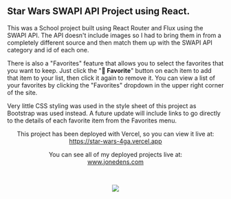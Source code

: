 <!-- # WebApp boilerplate with React JS

[![Open in Gitpod](https://gitpod.io/button/open-in-gitpod.svg)](https://gitpod.io#https://github.com/4GeeksAcademy/react-hello-webapp.git)

<p align="center">
<a href="https://www.loom.com/share/f37c6838b3f1496c95111e515e83dd9b"><img src="https://github.com/4GeeksAcademy/react-hello-webapp/blob/master/src/img/how-to.png?raw=true" /></a>
</p> -->

## Star Wars SWAPI API Project using React.

This was a School project built using React Router and Flux using the SWAPI API. The API doesn't include images so I had to bring them in from a completely different source and then match them up with the SWAPI API category and id of each one.

There is also a "Favorites" feature that allows you to select the favorites that you want to keep. Just click the "<strong>🤍 Favorite</strong>" button on each item to add that item to your list, then click it again to remove it. You can view a list of your favorites by clicking the "Favorites" dropdown in the upper right corner of the site.

Very little CSS styling was used in the style sheet of this project as Bootstrap was used instead. A future update will include links to go directly to the details of each favorite item from the Favorites menu.

<p align="center">
This project has been deployed with Vercel, so you can view it live at:<br />
	<a href="https://star-wars-4ga.vercel.app" target="_blank">https://star-wars-4ga.vercel.app</a>
</p>
<p align="center">
You can see all of my deployed projects live at:<br />
	<a href="https://www.jonedens.com" target="_blank">www.jonedens.com</a>
</p>
<br />

<p align="center">
<a href="https://star-wars-4ga.vercel.app" target="_blank"><img src="https://www.jonedens.com/images/starwars-preview.png" /></a>
</p>

<!-- ### Requirements:

- Make sure you are using node version 10

1. Install the packages:

```
$ npm install
```

2. Create a .env file:

```
$ cp .env.example .env
```

3. Start coding! and the webpack dev server with live reload, for windows, mac, linux or Gitpod:

```bash
$ npm run start
```

### Styles

You can update the `styles/index.css` or create new `.css` files inside `styles/` and import them into your current scss or js files depending on your needs.

### Components

Add more files into your `./src/js/components` or styles folder as you need them and import them into your current files as needed.

**Note (New changes)**: Components have been converted into functions to support the use of hooks:

- Instead of a class component, we're using a `const` function.
- Class `constructor` and `state` have been replaced by `useState()` hooks.
- `componentDidMount()` was replaced by `useEffect({}, [])` - It runs at mount thanks to the second parameter (`[]`).
- `Actions` and `Store` still work the same way.

```jsx
// Previous "Class Oriented"
export class Demo extends React.Component {
	constructor(props) {
		super(props);

		this.state = getState('code here');
	}
}

// New "Functional Oriented"
export const Demo = () => (
	const [state, setState] = getState('code here'); //using the state (if needed)
  const { store, actions } = useContext(Context); // using the context (if needed)

);
```

💡Note: There is an example using the Context API inside `views/demo.js`;

### Views (Components)

Add more files into your `./src/js/views` and import them in `./src/js/layout.jsx`.

### Context

This boilerplate comes with a centralized general Context API. The file `./src/js/store/flux.js` has a base structure for the store, we encourage you to change it and adapt it to your needs.

React Context [docs](https://reactjs.org/docs/context.html)
BreathCode Lesson [view](https://content.breatheco.de/lesson/react-hooks-explained)

The `Provider` is already set. You can consume from any component using the useContext hook to get the `store` and `actions` from the Context. Check `/views/demo.js` to see a demo.

```jsx
import { Context } from "../store/appContext";
const MyComponentSuper = () => {
  //here you use useContext to get store and actions
  const { store, actions } = useContext(Context);
  return <div>{/* you can use your actions or store inside the html */}</div>;
};
```

## Publish your website!

1. **Vercel:** The FREE recomended hosting provider is [vercel.com](https://vercel.com/), you can deploy in 1 minutes by typing the following 2 commands:

Login (you need to have an account):

```sh
$ npm i vercel -g && vercel login
```

Deploy:

```sh
$ vercel --prod
```

✎ Note: If you don't have an account just go to vercel.com, create a account and come back here.

![Vercel example procedure to deploy](https://github.com/4GeeksAcademy/react-hello-webapp/blob/4b530ba091a981d3916cc6e960e370decaf2e234/docs/deploy.png?raw=true)

2. **Github Pages:** This boilerplate is 100% compatible with the free github pages hosting.
   To publish your website you need to push your code to your github repository and run the following command after:

```sh
$ npm run deploy
```

Note: You will need to [configure github pages for the branch gh-pages](https://help.github.com/articles/configuring-a-publishing-source-for-github-pages/#enabling-github-pages-to-publish-your-site-from-master-or-gh-pages) -->
